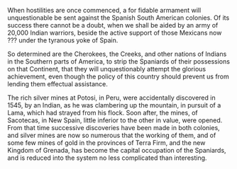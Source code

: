   When hostilities are once commenced, a for fidable armament will unquestionable be sent against the Spanish South American colonies. Of its success there cannot be a doubt, when we shall be aided by an army of 20,000 Indian warriors, beside the active support of those Mexicans now ??? under the tyranous yoke of Spain.  So determined are the Cherokees, the Creeks, and other nations of Indians in the Southern parts of America, to strip the Spaniards of their possessions on that Continent, that they will unquestionably attempt the glorious achievement, even though the policy of this country should prevent us from lending them effectual assistance.  The rich silver mines at Potosi, in Peru, were accidentally discovered in 1545, by an Indian, as he was clambering up the mountain, in pursuit of a Lama, which had strayed from his flock. Soon after, the mines, of Sacotecas, in New Spain, little inferior to the other in value, were opened. From that time successive discoveries have been made in both colonies, and silver mines are now so numerous that the working of them, and of some few mines of gold in the provinces of Terra Firm, and the new Kingdom of Grenada, has become the capital occupation of the Spaniards, and is reduced into the system no less complicated than interesting.